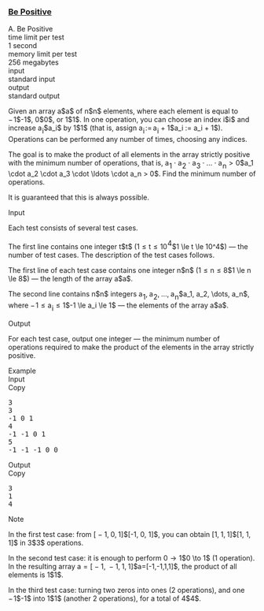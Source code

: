 <h3><a href="https://codeforces.com/contest/2149/problem/A" target="_blank" rel="noopener noreferrer">Be Positive</a></h3>

<div class="header"><div class="title">A. Be Positive</div><div class="time-limit"><div class="property-title">time limit per test</div>1 second</div><div class="memory-limit"><div class="property-title">memory limit per test</div>256 megabytes</div><div class="input-file input-standard"><div class="property-title">input</div>standard input</div><div class="output-file output-standard"><div class="property-title">output</div>standard output</div></div><div><p>Given an array <span class="MathJax_Preview" style="color: inherit;"><span class="MJXp-math" id="MJXp-Span-1"><span class="MJXp-mi MJXp-italic" id="MJXp-Span-2">a</span></span></span>$a$ of <span class="MathJax_Preview" style="color: inherit;"><span class="MJXp-math" id="MJXp-Span-3"><span class="MJXp-mi MJXp-italic" id="MJXp-Span-4">n</span></span></span>$n$ elements, where each element is equal to <span class="MathJax_Preview" style="color: inherit;"><span class="MJXp-math" id="MJXp-Span-5"><span class="MJXp-mo" id="MJXp-Span-6" style="margin-left: 0em; margin-right: 0.111em;">−</span><span class="MJXp-mn" id="MJXp-Span-7">1</span></span></span>$-1$, <span class="MathJax_Preview" style="color: inherit;"><span class="MJXp-math" id="MJXp-Span-8"><span class="MJXp-mn" id="MJXp-Span-9">0</span></span></span>$0$, or <span class="MathJax_Preview" style="color: inherit;"><span class="MJXp-math" id="MJXp-Span-10"><span class="MJXp-mn" id="MJXp-Span-11">1</span></span></span>$1$. In one operation, you can choose an index <span class="MathJax_Preview" style="color: inherit;"><span class="MJXp-math" id="MJXp-Span-12"><span class="MJXp-mi MJXp-italic" id="MJXp-Span-13">i</span></span></span>$i$ and increase <span class="MathJax_Preview" style="color: inherit;"><span class="MJXp-math" id="MJXp-Span-14"><span class="MJXp-msubsup" id="MJXp-Span-15"><span class="MJXp-mi MJXp-italic" id="MJXp-Span-16" style="margin-right: 0.05em;">a</span><span class="MJXp-mi MJXp-italic MJXp-script" id="MJXp-Span-17" style="vertical-align: -0.4em;">i</span></span></span></span>$a_i$ by <span class="MathJax_Preview" style="color: inherit;"><span class="MJXp-math" id="MJXp-Span-18"><span class="MJXp-mn" id="MJXp-Span-19">1</span></span></span>$1$ (that is, assign <span class="MathJax_Preview" style="color: inherit;"><span class="MJXp-math" id="MJXp-Span-20"><span class="MJXp-msubsup" id="MJXp-Span-21"><span class="MJXp-mi MJXp-italic" id="MJXp-Span-22" style="margin-right: 0.05em;">a</span><span class="MJXp-mi MJXp-italic MJXp-script" id="MJXp-Span-23" style="vertical-align: -0.4em;">i</span></span><span class="MJXp-mo" id="MJXp-Span-24" style="margin-left: 0.111em; margin-right: 0.167em;">:=</span><span class="MJXp-msubsup" id="MJXp-Span-25"><span class="MJXp-mi MJXp-italic" id="MJXp-Span-26" style="margin-right: 0.05em;">a</span><span class="MJXp-mi MJXp-italic MJXp-script" id="MJXp-Span-27" style="vertical-align: -0.4em;">i</span></span><span class="MJXp-mo" id="MJXp-Span-28" style="margin-left: 0.267em; margin-right: 0.267em;">+</span><span class="MJXp-mn" id="MJXp-Span-29">1</span></span></span>$a_i := a_i + 1$). Operations can be performed any number of times, choosing any indices.</p><p>The goal is to make the product of all elements in the array strictly positive with the minimum number of operations, that is, <span class="MathJax_Preview" style="color: inherit;"><span class="MJXp-math" id="MJXp-Span-30"><span class="MJXp-msubsup" id="MJXp-Span-31"><span class="MJXp-mi MJXp-italic" id="MJXp-Span-32" style="margin-right: 0.05em;">a</span><span class="MJXp-mn MJXp-script" id="MJXp-Span-33" style="vertical-align: -0.4em;">1</span></span><span class="MJXp-mo" id="MJXp-Span-34" style="margin-left: 0.267em; margin-right: 0.267em;">⋅</span><span class="MJXp-msubsup" id="MJXp-Span-35"><span class="MJXp-mi MJXp-italic" id="MJXp-Span-36" style="margin-right: 0.05em;">a</span><span class="MJXp-mn MJXp-script" id="MJXp-Span-37" style="vertical-align: -0.4em;">2</span></span><span class="MJXp-mo" id="MJXp-Span-38" style="margin-left: 0.267em; margin-right: 0.267em;">⋅</span><span class="MJXp-msubsup" id="MJXp-Span-39"><span class="MJXp-mi MJXp-italic" id="MJXp-Span-40" style="margin-right: 0.05em;">a</span><span class="MJXp-mn MJXp-script" id="MJXp-Span-41" style="vertical-align: -0.4em;">3</span></span><span class="MJXp-mo" id="MJXp-Span-42" style="margin-left: 0.267em; margin-right: 0.267em;">⋅</span><span class="MJXp-mo" id="MJXp-Span-43" style="margin-left: 0em; margin-right: 0em;">…</span><span class="MJXp-mo" id="MJXp-Span-44" style="margin-left: 0.267em; margin-right: 0.267em;">⋅</span><span class="MJXp-msubsup" id="MJXp-Span-45"><span class="MJXp-mi MJXp-italic" id="MJXp-Span-46" style="margin-right: 0.05em;">a</span><span class="MJXp-mi MJXp-italic MJXp-script" id="MJXp-Span-47" style="vertical-align: -0.4em;">n</span></span><span class="MJXp-mo" id="MJXp-Span-48" style="margin-left: 0.333em; margin-right: 0.333em;">></span><span class="MJXp-mn" id="MJXp-Span-49">0</span></span></span>$a_1 \cdot a_2 \cdot a_3 \cdot \ldots \cdot a_n > 0$. Find the minimum number of operations.</p><p>It is guaranteed that this is always possible.</p></div><div class="input-specification"><div class="section-title">Input</div><p>Each test consists of several test cases.</p><p>The first line contains one integer <span class="MathJax_Preview" style="color: inherit;"><span class="MJXp-math" id="MJXp-Span-50"><span class="MJXp-mi MJXp-italic" id="MJXp-Span-51">t</span></span></span>$t$ (<span class="MathJax_Preview" style="color: inherit;"><span class="MJXp-math" id="MJXp-Span-52"><span class="MJXp-mn" id="MJXp-Span-53">1</span><span class="MJXp-mo" id="MJXp-Span-54" style="margin-left: 0.333em; margin-right: 0.333em;">≤</span><span class="MJXp-mi MJXp-italic" id="MJXp-Span-55">t</span><span class="MJXp-mo" id="MJXp-Span-56" style="margin-left: 0.333em; margin-right: 0.333em;">≤</span><span class="MJXp-msubsup" id="MJXp-Span-57"><span class="MJXp-mn" id="MJXp-Span-58" style="margin-right: 0.05em;">10</span><span class="MJXp-mn MJXp-script" id="MJXp-Span-59" style="vertical-align: 0.5em;">4</span></span></span></span>$1 \le t \le 10^4$) — the number of test cases. The description of the test cases follows.</p><p>The first line of each test case contains one integer <span class="MathJax_Preview" style="color: inherit;"><span class="MJXp-math" id="MJXp-Span-60"><span class="MJXp-mi MJXp-italic" id="MJXp-Span-61">n</span></span></span>$n$ (<span class="MathJax_Preview" style="color: inherit;"><span class="MJXp-math" id="MJXp-Span-62"><span class="MJXp-mn" id="MJXp-Span-63">1</span><span class="MJXp-mo" id="MJXp-Span-64" style="margin-left: 0.333em; margin-right: 0.333em;">≤</span><span class="MJXp-mi MJXp-italic" id="MJXp-Span-65">n</span><span class="MJXp-mo" id="MJXp-Span-66" style="margin-left: 0.333em; margin-right: 0.333em;">≤</span><span class="MJXp-mn" id="MJXp-Span-67">8</span></span></span>$1 \le n \le 8$) — the length of the array <span class="MathJax_Preview" style="color: inherit;"><span class="MJXp-math" id="MJXp-Span-68"><span class="MJXp-mi MJXp-italic" id="MJXp-Span-69">a</span></span></span>$a$.</p><p>The second line contains <span class="MathJax_Preview" style="color: inherit;"><span class="MJXp-math" id="MJXp-Span-70"><span class="MJXp-mi MJXp-italic" id="MJXp-Span-71">n</span></span></span>$n$ integers <span class="MathJax_Preview" style="color: inherit;"><span class="MJXp-math" id="MJXp-Span-72"><span class="MJXp-msubsup" id="MJXp-Span-73"><span class="MJXp-mi MJXp-italic" id="MJXp-Span-74" style="margin-right: 0.05em;">a</span><span class="MJXp-mn MJXp-script" id="MJXp-Span-75" style="vertical-align: -0.4em;">1</span></span><span class="MJXp-mo" id="MJXp-Span-76" style="margin-left: 0em; margin-right: 0.222em;">,</span><span class="MJXp-msubsup" id="MJXp-Span-77"><span class="MJXp-mi MJXp-italic" id="MJXp-Span-78" style="margin-right: 0.05em;">a</span><span class="MJXp-mn MJXp-script" id="MJXp-Span-79" style="vertical-align: -0.4em;">2</span></span><span class="MJXp-mo" id="MJXp-Span-80" style="margin-left: 0em; margin-right: 0.222em;">,</span><span class="MJXp-mo" id="MJXp-Span-81" style="margin-left: 0em; margin-right: 0em;">…</span><span class="MJXp-mo" id="MJXp-Span-82" style="margin-left: 0em; margin-right: 0.222em;">,</span><span class="MJXp-msubsup" id="MJXp-Span-83"><span class="MJXp-mi MJXp-italic" id="MJXp-Span-84" style="margin-right: 0.05em;">a</span><span class="MJXp-mi MJXp-italic MJXp-script" id="MJXp-Span-85" style="vertical-align: -0.4em;">n</span></span></span></span>$a_1, a_2, \dots, a_n$, where <span class="MathJax_Preview" style="color: inherit;"><span class="MJXp-math" id="MJXp-Span-86"><span class="MJXp-mo" id="MJXp-Span-87" style="margin-left: 0em; margin-right: 0.111em;">−</span><span class="MJXp-mn" id="MJXp-Span-88">1</span><span class="MJXp-mo" id="MJXp-Span-89" style="margin-left: 0.333em; margin-right: 0.333em;">≤</span><span class="MJXp-msubsup" id="MJXp-Span-90"><span class="MJXp-mi MJXp-italic" id="MJXp-Span-91" style="margin-right: 0.05em;">a</span><span class="MJXp-mi MJXp-italic MJXp-script" id="MJXp-Span-92" style="vertical-align: -0.4em;">i</span></span><span class="MJXp-mo" id="MJXp-Span-93" style="margin-left: 0.333em; margin-right: 0.333em;">≤</span><span class="MJXp-mn" id="MJXp-Span-94">1</span></span></span>$-1 \le a_i \le 1$ — the elements of the array <span class="MathJax_Preview" style="color: inherit;"><span class="MJXp-math" id="MJXp-Span-95"><span class="MJXp-mi MJXp-italic" id="MJXp-Span-96">a</span></span></span>$a$.</p></div><div class="output-specification"><div class="section-title">Output</div><p>For each test case, output one integer — the minimum number of operations required to make the product of the elements in the array strictly positive.</p></div><div class="sample-tests"><div class="section-title">Example</div><div class="sample-test"><div class="input"><div class="title">Input<div title="Copy" data-clipboard-target="#id009423913929879126" id="id003736204054914277" class="input-output-copier">Copy</div></div><pre id="id009423913929879126"><div class="test-example-line test-example-line-even test-example-line-0">3</div><div class="test-example-line test-example-line-odd test-example-line-1">3</div><div class="test-example-line test-example-line-odd test-example-line-1">-1 0 1</div><div class="test-example-line test-example-line-even test-example-line-2">4</div><div class="test-example-line test-example-line-even test-example-line-2">-1 -1 0 1</div><div class="test-example-line test-example-line-odd test-example-line-3">5</div><div class="test-example-line test-example-line-odd test-example-line-3">-1 -1 -1 0 0</div></pre></div><div class="output"><div class="title">Output<div title="Copy" data-clipboard-target="#id009963655853436965" id="id006096319242583412" class="input-output-copier">Copy</div></div><pre id="id009963655853436965"><div class="test-example-line test-example-line-odd test-example-line-1">3</div><div class="test-example-line test-example-line-even test-example-line-2">1</div><div class="test-example-line test-example-line-odd test-example-line-3">4</div></pre></div></div></div><div class="note"><div class="section-title">Note</div><p>In the first test case: from <span class="MathJax_Preview" style="color: inherit;"><span class="MJXp-math" id="MJXp-Span-97"><span class="MJXp-mo" id="MJXp-Span-98" style="margin-left: 0em; margin-right: 0em;">[</span><span class="MJXp-mo" id="MJXp-Span-99" style="margin-left: 0.267em; margin-right: 0.267em;">−</span><span class="MJXp-mn" id="MJXp-Span-100">1</span><span class="MJXp-mo" id="MJXp-Span-101" style="margin-left: 0em; margin-right: 0.222em;">,</span><span class="MJXp-mn" id="MJXp-Span-102">0</span><span class="MJXp-mo" id="MJXp-Span-103" style="margin-left: 0em; margin-right: 0.222em;">,</span><span class="MJXp-mn" id="MJXp-Span-104">1</span><span class="MJXp-mo" id="MJXp-Span-105" style="margin-left: 0em; margin-right: 0em;">]</span></span></span>$[-1, 0, 1]$, you can obtain <span class="MathJax_Preview" style="color: inherit;"><span class="MJXp-math" id="MJXp-Span-106"><span class="MJXp-mo" id="MJXp-Span-107" style="margin-left: 0em; margin-right: 0em;">[</span><span class="MJXp-mn" id="MJXp-Span-108">1</span><span class="MJXp-mo" id="MJXp-Span-109" style="margin-left: 0em; margin-right: 0.222em;">,</span><span class="MJXp-mn" id="MJXp-Span-110">1</span><span class="MJXp-mo" id="MJXp-Span-111" style="margin-left: 0em; margin-right: 0.222em;">,</span><span class="MJXp-mn" id="MJXp-Span-112">1</span><span class="MJXp-mo" id="MJXp-Span-113" style="margin-left: 0em; margin-right: 0em;">]</span></span></span>$[1, 1, 1]$ in <span class="MathJax_Preview" style="color: inherit;"><span class="MJXp-math" id="MJXp-Span-114"><span class="MJXp-mn" id="MJXp-Span-115">3</span></span></span>$3$ operations.</p><p>In the second test case: it is enough to perform <span class="MathJax_Preview" style="color: inherit;"><span class="MJXp-math" id="MJXp-Span-116"><span class="MJXp-mn" id="MJXp-Span-117">0</span><span class="MJXp-mo" id="MJXp-Span-118" style="margin-left: 0.333em; margin-right: 0.333em;">→</span><span class="MJXp-mn" id="MJXp-Span-119">1</span></span></span>$0 \to 1$ (1 operation). In the resulting array <span class="MathJax_Preview" style="color: inherit;"><span class="MJXp-math" id="MJXp-Span-120"><span class="MJXp-mi MJXp-italic" id="MJXp-Span-121">a</span><span class="MJXp-mo" id="MJXp-Span-122" style="margin-left: 0.333em; margin-right: 0.333em;">=</span><span class="MJXp-mo" id="MJXp-Span-123" style="margin-left: 0em; margin-right: 0em;">[</span><span class="MJXp-mo" id="MJXp-Span-124" style="margin-left: 0.267em; margin-right: 0.267em;">−</span><span class="MJXp-mn" id="MJXp-Span-125">1</span><span class="MJXp-mo" id="MJXp-Span-126" style="margin-left: 0em; margin-right: 0.222em;">,</span><span class="MJXp-mo" id="MJXp-Span-127" style="margin-left: 0.267em; margin-right: 0.267em;">−</span><span class="MJXp-mn" id="MJXp-Span-128">1</span><span class="MJXp-mo" id="MJXp-Span-129" style="margin-left: 0em; margin-right: 0.222em;">,</span><span class="MJXp-mn" id="MJXp-Span-130">1</span><span class="MJXp-mo" id="MJXp-Span-131" style="margin-left: 0em; margin-right: 0.222em;">,</span><span class="MJXp-mn" id="MJXp-Span-132">1</span><span class="MJXp-mo" id="MJXp-Span-133" style="margin-left: 0em; margin-right: 0em;">]</span></span></span>$a=[-1,-1,1,1]$, the product of all elements is <span class="MathJax_Preview" style="color: inherit;"><span class="MJXp-math" id="MJXp-Span-134"><span class="MJXp-mn" id="MJXp-Span-135">1</span></span></span>$1$.</p><p>In the third test case: turning two zeros into ones (2 operations), and one <span class="MathJax_Preview" style="color: inherit;"><span class="MJXp-math" id="MJXp-Span-136"><span class="MJXp-mo" id="MJXp-Span-137" style="margin-left: 0em; margin-right: 0.111em;">−</span><span class="MJXp-mn" id="MJXp-Span-138">1</span></span></span>$-1$ into <span class="MathJax_Preview" style="color: inherit;"><span class="MJXp-math" id="MJXp-Span-139"><span class="MJXp-mn" id="MJXp-Span-140">1</span></span></span>$1$ (another 2 operations), for a total of <span class="MathJax_Preview" style="color: inherit;"><span class="MJXp-math" id="MJXp-Span-141"><span class="MJXp-mn" id="MJXp-Span-142">4</span></span></span>$4$.</p></div>